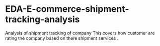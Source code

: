 # EDA-E-commerce-shipment-tracking-analysis
Analysis of shipment  tracking of company 
This covers how customer are rating the company based on there shipment services .
